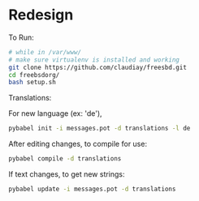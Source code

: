 Redesign
============

To Run:
```bash
# while in /var/www/
# make sure virtualenv is installed and working
git clone https://github.com/claudiay/freesbd.git
cd freebsdorg/
bash setup.sh
```

Translations:

For new language (ex: 'de'),
```bash
pybabel init -i messages.pot -d translations -l de
```

After editing changes, to compile for use:
```bash
pybabel compile -d translations
```

If text changes, to get new strings:
```bash
pybabel update -i messages.pot -d translations
```

